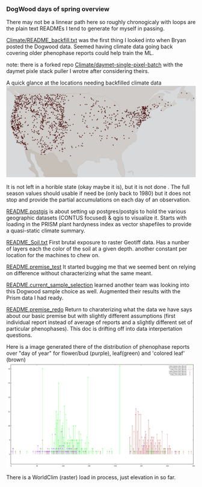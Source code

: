 
### DogWood days of spring  overview

There may not be a linnear path here so roughly chronogicaly with loops
are the  plain text  READMEs I tend to generate for myself in passing.


[Climate/README_backfill.txt](Climate/README_backfill.txt)  was the first thing
I looked into when Bryan posted the Dogwood data. Seemed having climate data
going back covering older phenophase reports could help train the ML.

note: there is a forked repo [Climate/daymet-single-pixel-batch](https://github.com/TomConlin/daymet-single-pixel-batch)
with the daymet pixle stack puller I wrotre after considering theirs.

A quick glance at the locations needing backfilled climate data
![Climate/location_1957-2007.png](Climate/location_1957-2007.png)

It is not left in a horible state (okay maybe it is), but it is not done .
The full season values should usable if need be (only back to 1980)
but it does not stop and provide the partial accumulations
on each day of an observation.

[README.postgis](README.postgis)  is about setting up postgres/postgis
to hold the various geographic datasets (CONTUS focused) & qgis to visualize it.
Starts with loading in the PRISM plant hardyness index as vector shapefiles
to provide a quasi-static climate summary.


[README_Soil.txt](README_Soil.txt)  First brutal exposure to raster Geotiff data.
Has a nunber of layers each the color of the soil at a given depth.
another constant per location for the machines to chew on.

[README.premise_test](README.premise_test)  It started bugging me that we
seemed bent on relying on difference without characterizing  what the same
meant.

[README.current_sample_selection](README.current_sample_selection) learned another team
was looking into this Dogwood sample choice as well.
Augmented their results with the Prism data I had ready.

[README.premise_redo](README.premise_redo) Return to charaterizing what the data we have
says about our basic premise but with slightly different assumptions
(first individual report instead of average of reports
 and a slightly different set of particular phenophases).
This doc is drifting off into data interpertation questions.

Here is a image generated there of the distribution of phenophase reports over "day of year"
for  flower/bud (purple), leaf(green) and  'colored leaf' (brown)
![phenophase-doy_individual_count.png](phenophase-doy_individual_count.png)




There is a WorldClim (raster) load in process, just elevation in so far.

